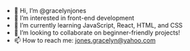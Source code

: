 - 👋 Hi, I’m @gracelynjones
- 👀 I’m interested in front-end development
- 🌱 I’m currently learning JavaScript, React, HTML, and CSS
- 💞️ I’m looking to collaborate on beginner-friendly projects!
- 📫 How to reach me: jones.gracelyn@yahoo.com

<!---
gracelynjones/gracelynjones is a ✨ special ✨ repository because its `README.md` (this file) appears on your GitHub profile.
You can click the Preview link to take a look at your changes.
--->
